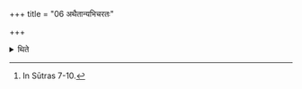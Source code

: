 +++
title = "06 अथैतान्यभिचरतः"

+++

<details><summary>थिते</summary>

6. Now these (prescriptions[^1] are meant) for one who is practising black magic.   

[^1]: In Sūtras 7-10.  
</details>
